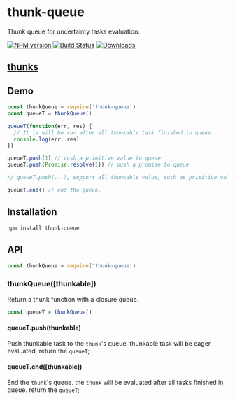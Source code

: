 # thunk-queue

Thunk queue for uncertainty tasks evaluation.

[![NPM version][npm-image]][npm-url]
[![Build Status][travis-image]][travis-url]
[![Downloads][downloads-image]][downloads-url]

## [thunks](https://github.com/thunks/thunks)

## Demo

```js
const thunkQueue = require('thunk-queue')
const queueT = thunkQueue()

queueT(function(err, res) {
  // It is will be run after all thunkable task finished in queue.
  console.log(err, res)
})

queueT.push(1) // push a primitive value to queue
queueT.push(Promise.resolve(1)) // push a promise to queue

// queueT.push(...), support all thunkable value, such as primitive value, thunk function, promise, generator object, generator function...

queueT.end() // end the queue.
```

## Installation

```bash
npm install thunk-queue
```

## API

```js
const thunkQueue = require('thunk-queue')
```

### thunkQueue([thunkable])

Return a thunk function with a closure queue.

```js
const queueT = thunkQueue()
```

#### queueT.push(thunkable)

Push thunkable task to the `thunk`'s queue, thunkable task will be eager evaluated, return the `queueT`;

#### queueT.end([thunkable])

End the `thunk`'s queue. the `thunk` will be evaluated after all tasks finished in queue. return the `queueT`;


[npm-url]: https://npmjs.org/package/thunk-queue
[npm-image]: http://img.shields.io/npm/v/thunk-queue.svg

[travis-url]: https://travis-ci.org/thunks/thunk-queue
[travis-image]: http://img.shields.io/travis/thunks/thunk-queue.svg

[downloads-url]: https://npmjs.org/package/thunk-queue
[downloads-image]: http://img.shields.io/npm/dm/thunk-queue.svg?style=flat-square
